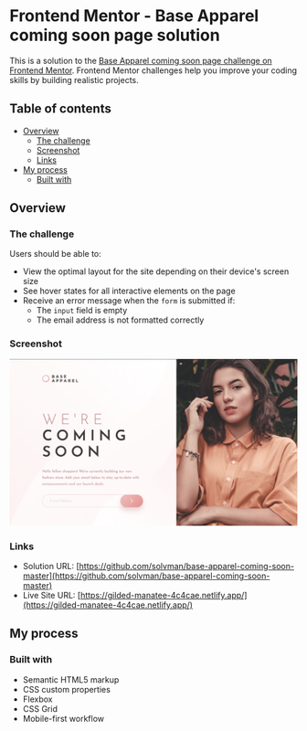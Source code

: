 # Frontend Mentor - Base Apparel coming soon page solution

This is a solution to the [Base Apparel coming soon page challenge on Frontend Mentor](https://www.frontendmentor.io/challenges/base-apparel-coming-soon-page-5d46b47f8db8a7063f9331a0). Frontend Mentor challenges help you improve your coding skills by building realistic projects.

## Table of contents

- [Overview](#overview)
  - [The challenge](#the-challenge)
  - [Screenshot](#screenshot)
  - [Links](#links)
- [My process](#my-process)
  - [Built with](#built-with)

## Overview

### The challenge

Users should be able to:

- View the optimal layout for the site depending on their device's screen size
- See hover states for all interactive elements on the page
- Receive an error message when the `form` is submitted if:
  - The `input` field is empty
  - The email address is not formatted correctly

### Screenshot

![screenshot](./screenshot.png)

### Links

- Solution URL: [https://github.com/solvman/base-apparel-coming-soon-master](https://github.com/solvman/base-apparel-coming-soon-master)
- Live Site URL: [https://gilded-manatee-4c4cae.netlify.app/](https://gilded-manatee-4c4cae.netlify.app/)

## My process

### Built with

- Semantic HTML5 markup
- CSS custom properties
- Flexbox
- CSS Grid
- Mobile-first workflow
